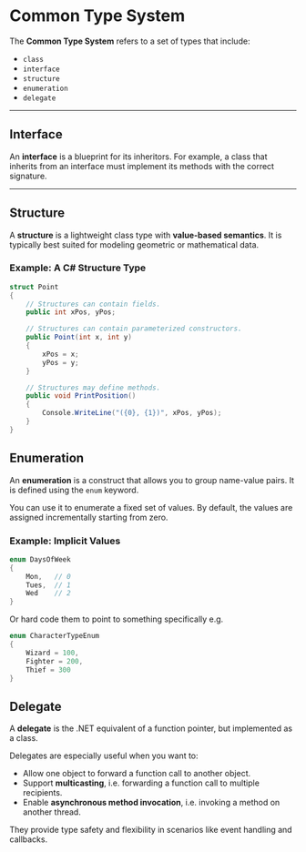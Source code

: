 # Common Type System

The **Common Type System** refers to a set of types that include:

- `class`
- `interface`
- `structure`
- `enumeration`
- `delegate`

---

## Interface

An **interface** is a blueprint for its inheritors. For example, a class that inherits from an interface must implement its methods with the correct signature.

---

## Structure

A **structure** is a lightweight class type with **value-based semantics**. It is typically best suited for modeling geometric or mathematical data.

### Example: A C# Structure Type

```csharp
struct Point
{
    // Structures can contain fields.
    public int xPos, yPos;

    // Structures can contain parameterized constructors.
    public Point(int x, int y)
    {
        xPos = x;
        yPos = y;
    }

    // Structures may define methods.
    public void PrintPosition()
    {
        Console.WriteLine("({0}, {1})", xPos, yPos);
    }
}
```

## Enumeration

An **enumeration** is a construct that allows you to group name-value pairs. It is defined using the `enum` keyword.

You can use it to enumerate a fixed set of values. By default, the values are assigned incrementally starting from zero.

### Example: Implicit Values

```csharp
enum DaysOfWeek
{
    Mon,   // 0
    Tues,  // 1
    Wed    // 2
}
```

Or hard code them to point to something specifically e.g.

```csharp
enum CharacterTypeEnum
{
    Wizard = 100,
    Fighter = 200,
    Thief = 300
}
```

## Delegate

A **delegate** is the .NET equivalent of a function pointer, but implemented as a class.

Delegates are especially useful when you want to:

- Allow one object to forward a function call to another object.
- Support **multicasting**, i.e. forwarding a function call to multiple recipients.
- Enable **asynchronous method invocation**, i.e. invoking a method on another thread.

They provide type safety and flexibility in scenarios like event handling and callbacks.
